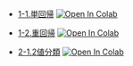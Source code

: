
- [1-1.単回帰](https://colab.research.google.com/github/aice-ice/Senior-project/blob/master/single_regression.ipynb)
[![Open In Colab](https://colab.research.google.com/assets/colab-badge.svg)](https://colab.research.google.com/github/aice-ice/Senior-project/blob/master/single_regression.ipynb)

- [1-2.重回帰](https://colab.research.google.com/github/aice-ice/Senior-project/blob/master/single_regression.ipynb)
[![Open In Colab](https://colab.research.google.com/assets/colab-badge.svg)](https://colab.research.google.com/github/aice-ice/Senior-project/blob/master/multiple_regression.ipynb)

- [2-1.2値分類](https://colab.research.google.com/github/aice-ice/Senior-project/blob/master/single_regression.ipynb)
[![Open In Colab](https://colab.research.google.com/assets/colab-badge.svg)](https://colab.research.google.com/github/aice-ice/Senior-project/blob/master/binary_classification.ipynb)
